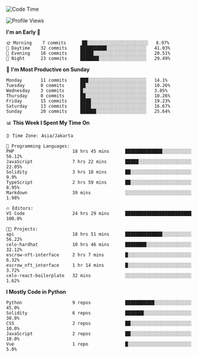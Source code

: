 <!--START_SECTION:waka-->
![Code Time](http://img.shields.io/badge/Code%20Time-1%2C128%20hrs%2056%20mins-blue)

![Profile Views](http://img.shields.io/badge/Profile%20Views-0-blue)

**I'm an Early 🐤** 

```text
🌞 Morning    7 commits      ██░░░░░░░░░░░░░░░░░░░░░░░   8.97% 
🌆 Daytime    32 commits     ██████████░░░░░░░░░░░░░░░   41.03% 
🌃 Evening    16 commits     █████░░░░░░░░░░░░░░░░░░░░   20.51% 
🌙 Night      23 commits     ███████░░░░░░░░░░░░░░░░░░   29.49%

```
📅 **I'm Most Productive on Sunday** 

```text
Monday       11 commits     ███░░░░░░░░░░░░░░░░░░░░░░   14.1% 
Tuesday      8 commits      ██░░░░░░░░░░░░░░░░░░░░░░░   10.26% 
Wednesday    3 commits      █░░░░░░░░░░░░░░░░░░░░░░░░   3.85% 
Thursday     8 commits      ██░░░░░░░░░░░░░░░░░░░░░░░   10.26% 
Friday       15 commits     ████░░░░░░░░░░░░░░░░░░░░░   19.23% 
Saturday     13 commits     ████░░░░░░░░░░░░░░░░░░░░░   16.67% 
Sunday       20 commits     ██████░░░░░░░░░░░░░░░░░░░   25.64%

```


📊 **This Week I Spent My Time On** 

```text
⌚︎ Time Zone: Asia/Jakarta

💬 Programming Languages: 
PHP                      18 hrs 45 mins      ██████████████░░░░░░░░░░░   56.12% 
JavaScript               7 hrs 22 mins       █████░░░░░░░░░░░░░░░░░░░░   22.05% 
Solidity                 3 hrs 18 mins       ██░░░░░░░░░░░░░░░░░░░░░░░   9.9% 
TypeScript               2 hrs 59 mins       ██░░░░░░░░░░░░░░░░░░░░░░░   8.95% 
Markdown                 39 mins             ░░░░░░░░░░░░░░░░░░░░░░░░░   1.98%

🔥 Editors: 
VS Code                  24 hrs 29 mins      █████████████████████████   100.0%

🐱‍💻 Projects: 
api                      18 hrs 51 mins      ██████████████░░░░░░░░░░░   56.22% 
celo-hardhat             10 hrs 46 mins      ████████░░░░░░░░░░░░░░░░░   32.12% 
escrow-nft-interface     2 hrs 7 mins        █░░░░░░░░░░░░░░░░░░░░░░░░   6.32% 
escrow_nft_interface     1 hr 14 mins        █░░░░░░░░░░░░░░░░░░░░░░░░   3.72% 
celo-react-boilerplate   32 mins             ░░░░░░░░░░░░░░░░░░░░░░░░░   1.62%

```

**I Mostly Code in Python** 

```text
Python                   9 repos             ███████████░░░░░░░░░░░░░░   45.0% 
Solidity                 6 repos             ███████░░░░░░░░░░░░░░░░░░   30.0% 
CSS                      2 repos             ██░░░░░░░░░░░░░░░░░░░░░░░   10.0% 
JavaScript               2 repos             ██░░░░░░░░░░░░░░░░░░░░░░░   10.0% 
Vue                      1 repo              █░░░░░░░░░░░░░░░░░░░░░░░░   5.0%

```



<!--END_SECTION:waka-->
